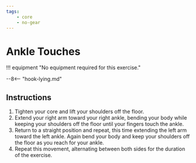 ```yaml
---
tags:
    - core
    - no-gear
---
```


#  Ankle Touches

!!! equipment "No equipment required for this exercise."

--8<-- "hook-lying.md"

## Instructions

1. Tighten your core and lift your shoulders off the floor.
2. Extend your right arm toward your right ankle, bending your body while keeping your shoulders off the floor until your fingers touch the ankle.
3. Return to a straight position and repeat, this time extending the left arm toward the left ankle.  Again bend your body and keep your shoulders off the floor as you reach for your ankle.
4. Repeat this movement, alternating between both sides for the duration of the exercise.